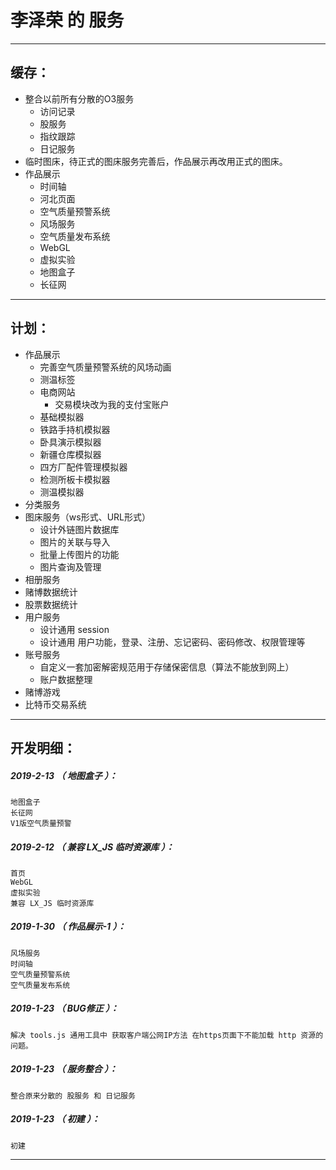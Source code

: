 李泽荣 的 服务
=======

*******************************************************************

缓存：
-------------------------------------------------------------------

- 整合以前所有分散的O3服务
	- 访问记录
	- 股服务
	- 指纹跟踪
	- 日记服务
- 临时图床，待正式的图床服务完善后，作品展示再改用正式的图床。
- 作品展示
	- 时间轴
	- 河北页面
	- 空气质量预警系统
	- 风场服务
	- 空气质量发布系统
	- WebGL
	- 虚拟实验
	- 地图盒子
	- 长征网

*******************************************************************


计划：
-------------------------------------------------------------------

- 作品展示
	- 完善空气质量预警系统的风场动画
	- 测温标签
	- 电商网站
		- 交易模块改为我的支付宝账户
	- 基础模拟器
	- 铁路手持机模拟器
	- 卧具演示模拟器
	- 新疆仓库模拟器
	- 四方厂配件管理模拟器
	- 检测所板卡模拟器
	- 测温模拟器
- 分类服务
- 图床服务（ws形式、URL形式）
	- 设计外链图片数据库
	- 图片的关联与导入
	- 批量上传图片的功能
	- 图片查询及管理
- 相册服务
- 赌博数据统计
- 股票数据统计
- 用户服务
	- 设计通用 session
	- 设计通用 用户功能，登录、注册、忘记密码、密码修改、权限管理等
- 账号服务
	- 自定义一套加密解密规范用于存储保密信息（算法不能放到网上）
	- 账户数据整理
- 赌博游戏
- 比特币交易系统

*******************************************************************


开发明细：
-------------------------------------------------------------------

##### 2019-2-13 （ 地图盒子 ）：
	地图盒子
	长征网
	V1版空气质量预警

##### 2019-2-12 （ 兼容 LX_JS 临时资源库 ）：
	首页
	WebGL
	虚拟实验
	兼容 LX_JS 临时资源库

##### 2019-1-30 （ 作品展示-1 ）：
	风场服务
	时间轴
	空气质量预警系统
	空气质量发布系统

##### 2019-1-23 （ BUG修正 ）：
	解决 tools.js 通用工具中 获取客户端公网IP方法 在https页面下不能加载 http 资源的问题。

##### 2019-1-23 （ 服务整合 ）：
	整合原来分散的 股服务 和 日记服务

##### 2019-1-23 （ 初建 ）：
	初建

*******************************************************************
